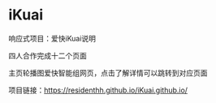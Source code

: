 # iKuai
响应式项目：爱快iKuai说明

四人合作完成十二个页面

主页轮播图爱快智能组网页，点击了解详情可以跳转到对应页面

项目链接：https://residenthh.github.io/iKuai.github.io/
